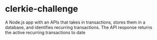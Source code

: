 # clerkie-challenge

A Node.js app with an APIs that takes in transactions, stores them in a database, and identifies recurring transactions. The API response returns the active recurring transactions to date
